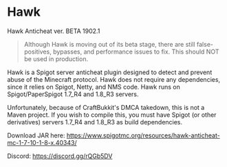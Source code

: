 # Hawk
Hawk Anticheat ver. BETA 1902.1

> Although Hawk is moving out of its beta stage, there are still false-positives, bypasses, and performance issues to fix. This should NOT be used in production.

Hawk is a Spigot server anticheat plugin designed to detect and prevent abuse of the Minecraft protocol. Hawk does not require any dependencies, since it relies on Spigot, Netty, and NMS code. Hawk runs on Spigot/PaperSpigot 1.7_R4 and 1.8_R3 servers.

Unfortunately, because of CraftBukkit's DMCA takedown, this is not a Maven project. If you wish to compile this, you must have Spigot (or other derivatives) servers 1.7_R4 and 1.8_R3 as build dependencies.

Download JAR here: https://www.spigotmc.org/resources/hawk-anticheat-mc-1-7-10-1-8-x.40343/

Discord: https://discord.gg/rQGb5DV
